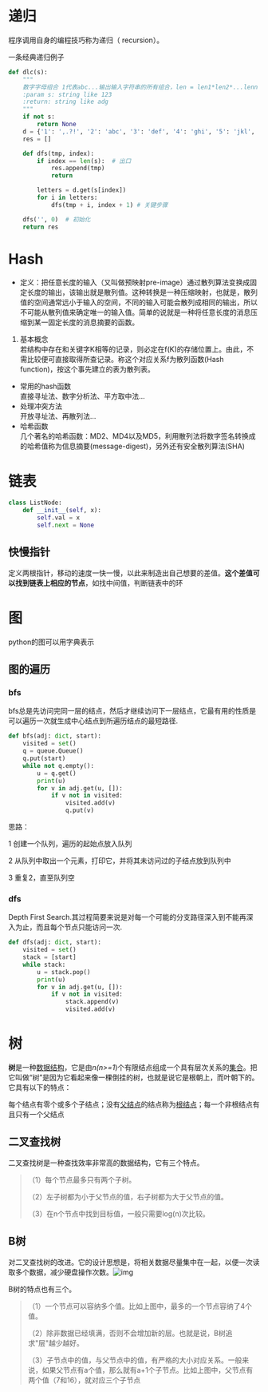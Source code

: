 # 递归

程序调用自身的编程技巧称为递归（ recursion）。

一条经典递归例子

```python
def dlc(s):
    """
    数字字母组合 1代表abc...输出输入字符串的所有组合，len = len1*len2*...lenn
    :param s: string like 123
    :return: string like adg
    """
    if not s:
        return None
    d = {'1': ',.?!', '2': 'abc', '3': 'def', '4': 'ghi', '5': 'jkl', '6': 'mno', '7': 'pqrs', '8': 'tuv', '9': 'wxyz'}
    res = []

    def dfs(tmp, index):
        if index == len(s):  # 出口
            res.append(tmp)
            return

        letters = d.get(s[index])
        for i in letters:
            dfs(tmp + i, index + 1) # 关键步骤

    dfs('', 0)  # 初始化
    return res
```

# Hash

* 定义：把任意长度的输入（又叫做预映射pre-image）通过散列算法变换成固定长度的输出，该输出就是散列值。这种转换是一种压缩映射，也就是，散列值的空间通常远小于输入的空间，不同的输入可能会散列成相同的输出，所以不可能从散列值来确定唯一的输入值。简单的说就是一种将任意长度的消息压缩到某一固定长度的消息摘要的函数。  
1. 基本概念  
若结构中存在和关键字K相等的记录，则必定在f(K)的存储位置上。由此，不需比较便可直接取得所查记录。称这个对应关系f为散列函数(Hash function)，按这个事先建立的表为散列表。  
* 常用的hash函数  
  直接寻址法、数字分析法、平方取中法...  
* 处理冲突方法  
  开放寻址法、再散列法...  
* 哈希函数  
  几个著名的哈希函数：MD2、MD4以及MD5，利用散列法将数字签名转换成的哈希值称为信息摘要(message-digest)，另外还有安全散列算法(SHA)

# 链表

```python
class ListNode:
    def __init__(self, x):
        self.val = x
        self.next = None
```

## 快慢指针

定义两根指针，移动的速度一快一慢，以此来制造出自己想要的差值。**这个差值可以找到链表上相应的节点**，如找中间值，判断链表中的环

# 图

python的图可以用字典表示

## 图的遍历

### bfs

bfs总是先访问完同一层的结点，然后才继续访问下一层结点，它最有用的性质是可以遍历一次就生成中心结点到所遍历结点的最短路径.

```python
def bfs(adj: dict, start):
    visited = set()
    q = queue.Queue()
    q.put(start)
    while not q.empty():
        u = q.get()
        print(u)
        for v in adj.get(u, []):
            if v not in visited:
                visited.add(v)
                q.put(v)
```

思路：

1 创建一个队列，遍历的起始点放入队列

2 从队列中取出一个元素，打印它，并将其未访问过的子结点放到队列中

3 重复2，直至队列空

### dfs

Depth First Search.其过程简要来说是对每一个可能的分支路径深入到不能再深入为止，而且每个节点只能访问一次.

```python
def dfs(adj: dict, start):
    visited = set()
    stack = [start]
    while stack:
        u = stack.pop()
        print(u)
        for v in adj.get(u, []):
            if v not in visited:
                stack.append(v)
                visited.add(v)
```

# 树

**树**是一种[数据结构](https://baike.baidu.com/item/数据结构/1450)，它是由*n(n>=1*)个有限结点组成一个具有层次关系的[集合](https://baike.baidu.com/item/集合/2908117)。把它叫做“树”是因为它看起来像一棵倒挂的树，也就是说它是根朝上，而叶朝下的。它具有以下的特点：

每个结点有零个或多个子结点；没有[父结点](https://baike.baidu.com/item/父结点/9796346)的结点称为[根结点](https://baike.baidu.com/item/根结点/9795570)；每一个非根结点有且只有一个父结点

## 二叉查找树

二叉查找树是一种查找效率非常高的数据结构，它有三个特点。

> （1）每个节点最多只有两个子树。
>
> （2）左子树都为小于父节点的值，右子树都为大于父节点的值。
>
> （3）在n个节点中找到目标值，一般只需要log(n)次比较。

## B树

对二叉查找树的改进。它的设计思想是，将相关数据尽量集中在一起，以便一次读取多个数据，减少硬盘操作次数。![img](https://img2018.cnblogs.com/blog/1286166/201810/1286166-20181002222926668-2104350146.png)

 

B树的特点也有三个。

> （1）一个节点可以容纳多个值。比如上图中，最多的一个节点容纳了4个值。
>
> （2）除非数据已经填满，否则不会增加新的层。也就是说，B树追求"层"越少越好。
>
> （3）子节点中的值，与父节点中的值，有严格的大小对应关系。一般来说，如果父节点有a个值，那么就有a+1个子节点。比如上图中，父节点有两个值（7和16），就对应三个子节点